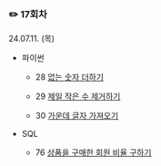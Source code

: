 ### ✏️ 17회차

24.07.11. (목)

- 파이썬

  - 28 [없는 숫자 더하기](https://school.programmers.co.kr/learn/courses/30/lessons/86051)

  - 29 [제일 작은 수 제거하기](https://school.programmers.co.kr/learn/courses/30/lessons/12935)

  - 30 [가운데 글자 가져오기](https://school.programmers.co.kr/learn/courses/30/lessons/12903)

- SQL

  - 76 [상품을 구매한 회원 비율 구하기](https://school.programmers.co.kr/learn/courses/30/lessons/131534)

</br>
